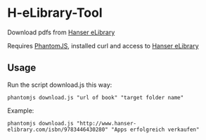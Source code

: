 # H-eLibrary-Tool
Download pdfs from [Hanser eLibrary](http://www.hanser-elibrary.com/)

Requires [PhantomJS](http://phantomjs.org/), installed curl and access to [Hanser eLibrary](http://www.hanser-elibrary.com/)

## Usage

Run the script download.js this way:

```
phantomjs download.js "url of book" "target folder name"
```

Example:
```
phantomjs download.js "http://www.hanser-elibrary.com/isbn/9783446430280" "Apps erfolgreich verkaufen"
```
